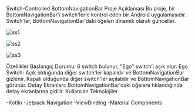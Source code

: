 

Switch-Controlled BottomNavigationBar
Proje Açıklaması
Bu proje, bir BottomNavigationBar'ı switch'lerle kontrol eden bir Android uygulamasıdır. Switch'ler, BottomNavigationBar'daki öğeleri dinamik olarak günceller.

![ss1](https://github.com/user-attachments/assets/f498119d-8b39-4ea2-bd26-2b81bc460b76)

![ss2](https://github.com/user-attachments/assets/ec0e48b6-2596-473d-b7d4-5a4e3b6ec27a)

![ss3](https://github.com/user-attachments/assets/677512a3-0234-4bdb-b2f3-5a16b0a9e58c)








Özellikler
Başlangıç Durumu: 6 switch bulunur, "Ego" switch’i açık olur.
Ego Switch: Açık olduğunda diğer switch'ler kapalıdır ve BottomNavigationBar gizlenir. Kapalı olduğunda diğer switch'ler açılabilir ve BottomNavigationBar görünür.
Detay Ekranları: BottomNavigationBar'daki öğelere tıklandığında detay ekranlarına gidilir.
Kullanılan Teknolojiler

-Kotlin
-Jetpack Navigation
-ViewBinding
-Material Components

